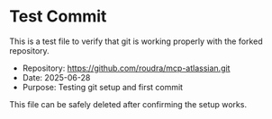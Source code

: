 # Test Commit

This is a test file to verify that git is working properly with the forked repository.

- Repository: https://github.com/roudra/mcp-atlassian.git
- Date: 2025-06-28
- Purpose: Testing git setup and first commit

This file can be safely deleted after confirming the setup works.
